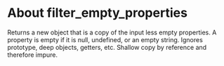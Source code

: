 
# About filter_empty_properties

Returns a new object that is a copy of the input less empty properties. A property is empty if it is null, undefined, or an empty string. Ignores prototype, deep objects, getters, etc. Shallow copy by reference and therefore impure.
